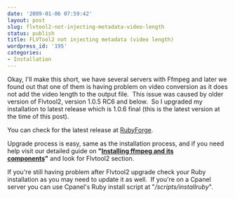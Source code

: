 ```yaml
---
date: '2009-01-06 07:59:42'
layout: post
slug: flvtool2-not-injecting-metadata-video-length
status: publish
title: FLVTool2 not injecting metadata (video length)
wordpress_id: '195'
categories:
- Installation
---
```


Okay, I'll make this short, we have several servers with Ffmpeg and later we found out that one of them is having problem on video conversion as it does not add the video length to the output file.  This issue was caused by older version of Flvtool2, version 1.0.5 RC6 and below.  So I upgraded my installation to latest release which is 1.0.6 final (this is the latest version at the time of this post).

You can check for the latest release at [RubyForge](http://rubyforge.org/frs/?group_id=1096).

Upgrade process is easy, same as the installation process, and if you need help visit our detailed guide on **"[Installing ffmpeg and its components](http://linuxsysadminblog.com/2008/06/install-ffmpeg-ffmpeg-php-and-audio-binaries-on-centos-rhel-system-with-cpanel/)"** and look for Flvtool2 section.

If you're still having problem after Flvtool2 upgrade check your Ruby installation as you may need to update it as well.  If you're on a Cpanel server you can use Cpanel's Ruby install script at "_/scripts/installruby_".
